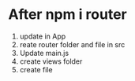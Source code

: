 # After npm i router

1.  update <router-view /> in App
2. reate router folder and file in src
3. Update main.js
4. create views folder
5. create file

